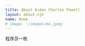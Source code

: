 ```yaml
---
title: About Aidan Charles Powell
layout: about.njk
name: Howe
# image: '/images/me.jpeg'
---
```


程序员一枚